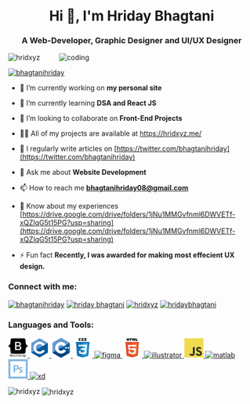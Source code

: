 <h1 align="center">Hi 👋, I'm Hriday Bhagtani</h1>
<h3 align="center">A Web-Developer, Graphic Designer and UI/UX Designer</h3>
<img align="right" alt="coding" width="400" src="https://i.pinimg.com/originals/e8/f4/53/e8f453469a3ec97ecd354df465d73913.gif">

<p align="left"> <img src="https://komarev.com/ghpvc/?username=hridxyz&label=Profile%20views&color=0e75b6&style=flat" alt="hridxyz" /> </p>

<p align="left"> <a href="https://twitter.com/bhagtanihriday" target="blank"><img src="https://img.shields.io/twitter/follow/bhagtanihriday?logo=twitter&style=for-the-badge" alt="bhagtanihriday" /></a> </p>

- 🔭 I’m currently working on **my personal site**

- 🌱 I’m currently learning **DSA and React JS**

- 👯 I’m looking to collaborate on **Front-End Projects**

- 👨‍💻 All of my projects are available at https://hridxyz.me/

- 📝 I regularly write articles on [https://twitter.com/bhagtanihriday](https://twitter.com/bhagtanihriday)

- 💬 Ask me about **Website Development**

- 📫 How to reach me **bhagtanihriday08@gmail.com**

- 📄 Know about my experiences [https://drive.google.com/drive/folders/1jNu1MMGvfnml6DWVETf-xQZIqG5t15PG?usp=sharing](https://drive.google.com/drive/folders/1jNu1MMGvfnml6DWVETf-xQZIqG5t15PG?usp=sharing)

- ⚡ Fun fact **Recently, I was awarded for making most effecient UX design.**

<h3 align="left">Connect with me:</h3>
<p align="left">
<a href="https://twitter.com/bhagtanihriday" target="blank"><img align="center" src="https://raw.githubusercontent.com/rahuldkjain/github-profile-readme-generator/master/src/images/icons/Social/twitter.svg" alt="bhagtanihriday" height="30" width="40" /></a>
<a href="https://linkedin.com/in/hriday bhagtani" target="blank"><img align="center" src="https://raw.githubusercontent.com/rahuldkjain/github-profile-readme-generator/master/src/images/icons/Social/linked-in-alt.svg" alt="hriday bhagtani" height="30" width="40" /></a>
<a href="https://instagram.com/hridxyz" target="blank"><img align="center" src="https://raw.githubusercontent.com/rahuldkjain/github-profile-readme-generator/master/src/images/icons/Social/instagram.svg" alt="hridxyz" height="30" width="40" /></a>
<a href="https://dribbble.com/hridaybhagtani" target="blank"><img align="center" src="https://raw.githubusercontent.com/rahuldkjain/github-profile-readme-generator/master/src/images/icons/Social/dribbble.svg" alt="hridaybhagtani" height="30" width="40" /></a>
</p>

<h3 align="left">Languages and Tools:</h3>
<p align="left"> <a href="https://getbootstrap.com" target="_blank" rel="noreferrer"> <img src="https://raw.githubusercontent.com/devicons/devicon/master/icons/bootstrap/bootstrap-plain-wordmark.svg" alt="bootstrap" width="40" height="40"/> </a> <a href="https://www.cprogramming.com/" target="_blank" rel="noreferrer"> <img src="https://raw.githubusercontent.com/devicons/devicon/master/icons/c/c-original.svg" alt="c" width="40" height="40"/> </a> <a href="https://www.w3schools.com/cpp/" target="_blank" rel="noreferrer"> <img src="https://raw.githubusercontent.com/devicons/devicon/master/icons/cplusplus/cplusplus-original.svg" alt="cplusplus" width="40" height="40"/> </a> <a href="https://www.w3schools.com/css/" target="_blank" rel="noreferrer"> <img src="https://raw.githubusercontent.com/devicons/devicon/master/icons/css3/css3-original-wordmark.svg" alt="css3" width="40" height="40"/> </a> <a href="https://www.figma.com/" target="_blank" rel="noreferrer"> <img src="https://www.vectorlogo.zone/logos/figma/figma-icon.svg" alt="figma" width="40" height="40"/> </a> <a href="https://www.w3.org/html/" target="_blank" rel="noreferrer"> <img src="https://raw.githubusercontent.com/devicons/devicon/master/icons/html5/html5-original-wordmark.svg" alt="html5" width="40" height="40"/> </a> <a href="https://www.adobe.com/in/products/illustrator.html" target="_blank" rel="noreferrer"> <img src="https://www.vectorlogo.zone/logos/adobe_illustrator/adobe_illustrator-icon.svg" alt="illustrator" width="40" height="40"/> </a> <a href="https://developer.mozilla.org/en-US/docs/Web/JavaScript" target="_blank" rel="noreferrer"> <img src="https://raw.githubusercontent.com/devicons/devicon/master/icons/javascript/javascript-original.svg" alt="javascript" width="40" height="40"/> </a> <a href="https://www.mathworks.com/" target="_blank" rel="noreferrer"> <img src="https://upload.wikimedia.org/wikipedia/commons/2/21/Matlab_Logo.png" alt="matlab" width="40" height="40"/> </a> <a href="https://www.photoshop.com/en" target="_blank" rel="noreferrer"> <img src="https://raw.githubusercontent.com/devicons/devicon/master/icons/photoshop/photoshop-line.svg" alt="photoshop" width="40" height="40"/> </a> <a href="https://www.adobe.com/products/xd.html" target="_blank" rel="noreferrer"> <img src="https://cdn.worldvectorlogo.com/logos/adobe-xd.svg" alt="xd" width="40" height="40"/> </a> </p>

<p><img align="left" src="https://github-readme-stats.vercel.app/api/top-langs?username=hridxyz&show_icons=true&locale=en&layout=compact" alt="hridxyz" /></p>

<p>&nbsp;<img align="center" src="https://github-readme-stats.vercel.app/api?username=hridxyz&show_icons=true&locale=en" alt="hridxyz" /></p>
